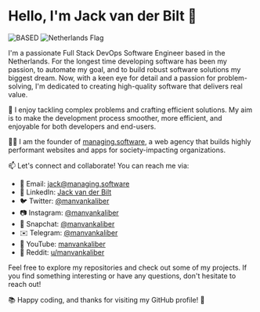 # Hello, I'm Jack van der Bilt 👋

![BASED](https://img.shields.io/badge/Based-all%20day%20every%20day)
![Netherlands Flag](https://img.shields.io/badge/From-The%20Netherlands-RED)

I'm a passionate Full Stack DevOps Software Engineer based in the Netherlands. For the longest time developing software has been my passion, to automate my goal, and to build robust software solutions my biggest dream. Now, with a keen eye for detail and a passion for problem-solving, I'm dedicated to creating high-quality software that delivers real value.

🔧 I enjoy tackling complex problems and crafting efficient solutions. My aim is to make the development process smoother, more efficient, and enjoyable for both developers and end-users.

👨‍💼 I am the founder of [managing.software](https://www.managing.software), a web agency that builds highly performant websites and apps for society-impacting organizations.

📫 Let's connect and collaborate! You can reach me via:

- 📧 Email: [jack@managing.software](mailto:jack@managing.software)
- 💼 LinkedIn: [Jack van der Bilt](https://www.linkedin.com/in/jackvanderbilt)
- 🐦 Twitter: [@manvankaliber](https://twitter.com/manvankaliber)
- 📷 Instagram: [@manvankaliber](https://www.instagram.com/manvankaliber)
- 👻 Snapchat: [@manvankaliber](https://www.snapchat.com/add/manvankaliber)
- ✉️ Telegram: [@manvankaliber](https://t.me/manvankaliber)
- 🎥 YouTube: [manvankaliber](https://www.youtube.com/c/manvankaliber)
- 📰 Reddit: [u/manvankaliber](https://www.reddit.com/user/manvankaliber)

Feel free to explore my repositories and check out some of my projects. If you find something interesting or have any questions, don't hesitate to reach out!

📚 Happy coding, and thanks for visiting my GitHub profile! 🚀
